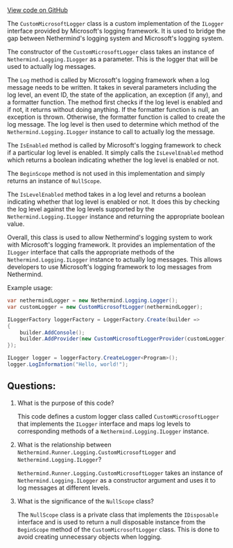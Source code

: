 [View code on GitHub](https://github.com/nethermindeth/nethermind/Nethermind.Runner/Logging/CustomMicrosoftLogger.cs)

The `CustomMicrosoftLogger` class is a custom implementation of the `ILogger` interface provided by Microsoft's logging framework. It is used to bridge the gap between Nethermind's logging system and Microsoft's logging system. 

The constructor of the `CustomMicrosoftLogger` class takes an instance of `Nethermind.Logging.ILogger` as a parameter. This is the logger that will be used to actually log messages. 

The `Log` method is called by Microsoft's logging framework when a log message needs to be written. It takes in several parameters including the log level, an event ID, the state of the application, an exception (if any), and a formatter function. The method first checks if the log level is enabled and if not, it returns without doing anything. If the formatter function is null, an exception is thrown. Otherwise, the formatter function is called to create the log message. The log level is then used to determine which method of the `Nethermind.Logging.ILogger` instance to call to actually log the message. 

The `IsEnabled` method is called by Microsoft's logging framework to check if a particular log level is enabled. It simply calls the `IsLevelEnabled` method which returns a boolean indicating whether the log level is enabled or not. 

The `BeginScope` method is not used in this implementation and simply returns an instance of `NullScope`. 

The `IsLevelEnabled` method takes in a log level and returns a boolean indicating whether that log level is enabled or not. It does this by checking the log level against the log levels supported by the `Nethermind.Logging.ILogger` instance and returning the appropriate boolean value. 

Overall, this class is used to allow Nethermind's logging system to work with Microsoft's logging framework. It provides an implementation of the `ILogger` interface that calls the appropriate methods of the `Nethermind.Logging.ILogger` instance to actually log messages. This allows developers to use Microsoft's logging framework to log messages from Nethermind. 

Example usage:

```csharp
var nethermindLogger = new Nethermind.Logging.Logger();
var customLogger = new CustomMicrosoftLogger(nethermindLogger);

ILoggerFactory loggerFactory = LoggerFactory.Create(builder =>
{
    builder.AddConsole();
    builder.AddProvider(new CustomMicrosoftLoggerProvider(customLogger));
});

ILogger logger = loggerFactory.CreateLogger<Program>();
logger.LogInformation("Hello, world!");
```
## Questions: 
 1. What is the purpose of this code?
    
    This code defines a custom logger class called `CustomMicrosoftLogger` that implements the `ILogger` interface and maps log levels to corresponding methods of a `Nethermind.Logging.ILogger` instance.

2. What is the relationship between `Nethermind.Runner.Logging.CustomMicrosoftLogger` and `Nethermind.Logging.ILogger`?
    
    `Nethermind.Runner.Logging.CustomMicrosoftLogger` takes an instance of `Nethermind.Logging.ILogger` as a constructor argument and uses it to log messages at different levels.

3. What is the significance of the `NullScope` class?
    
    The `NullScope` class is a private class that implements the `IDisposable` interface and is used to return a null disposable instance from the `BeginScope` method of the `CustomMicrosoftLogger` class. This is done to avoid creating unnecessary objects when logging.